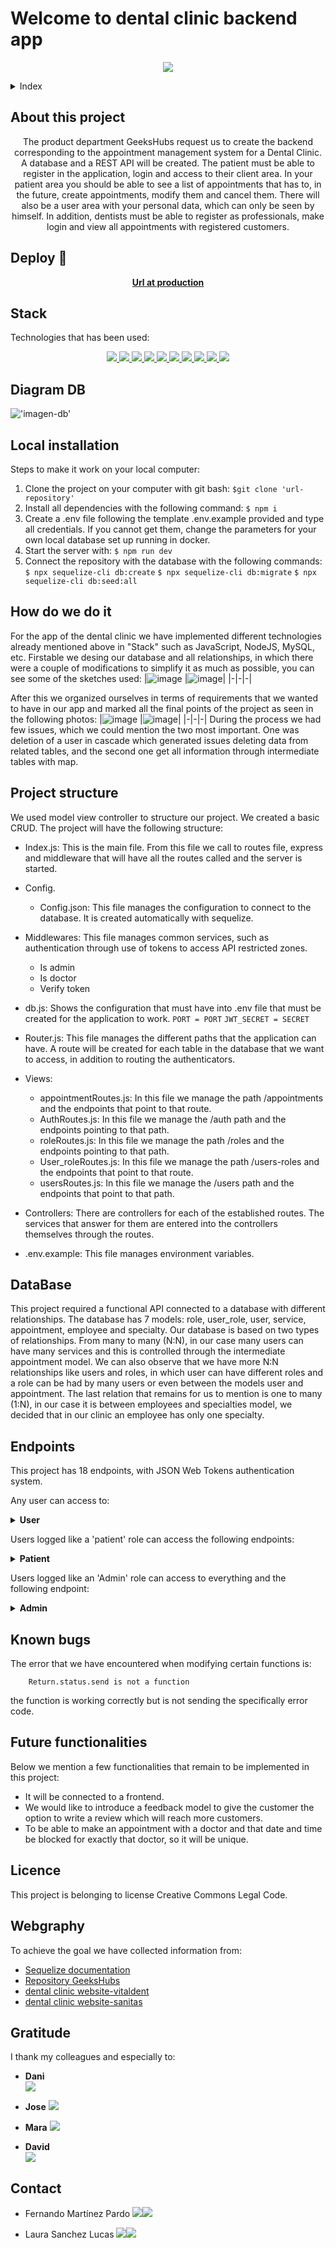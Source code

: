 
# Welcome to dental clinic backend app
<p align="center"><img src="./img/headerpict.jpg"/></p> 

<details>
  <summary>Index</summary>
  <ol>
    <li><a href="#about-this-project">About this project</a></li>
    <li><a href="#deploy">Deploy</a></li>
    <li><a href="#stack">Stack</a></li>
    <li><a href="#diagram-bd">Diagram DB</a></li>
    <li><a href="#local-instalation">Local installation</a></li>
    <li><a href="#how-do-we-do-it">How do we do it</a></li>
    <li><a href="#project-structure">Project structure</a></li>
    <li><a href="#data-base">Database</a></li>
    <li><a href="#endpoints">Endpoints</a></li>
    <li><a href="#known-bugs">Known bugs</a></li>
    <li><a href="#future-functionalities">Future funtionalities</a></li>
    <li><a href="#licence">Licence</a></li>
    <li><a href="#webgraphy">Webgraphy</a></li>
    <li><a href="#gratitudes">Gratitudes</a></li>
    <li><a href="#contact">Contact</a></li>
  </ol>
</details>

## About this project
<p align="center">The product department GeeksHubs request us to create the backend corresponding to the appointment management system for a Dental Clinic.
A database and a REST API will be created.
The patient must be able to register in the application, login and access to their client area. In your patient area you should be able to see a list of appointments that has to, in the future, create appointments, modify them and cancel them.
There will also be a user area with your personal data, which can only be seen by himself.
In addition, dentists must be able to register as professionals, make login and view all appointments with registered customers.</p>
  

## Deploy 🚀

<div align="center">
    <a href="https://www.google.com"><strong>Url at production </strong></a>
</div>

## Stack
<p>Technologies that has been used:</p>
<div align="center">
    <a href="https://expressjs.com/">
        <img src= "https://img.shields.io/badge/express.js-%23404d59.svg?style=for-the-badge&logo=express&logoColor=%2361DAFB"/>
    </a>
    <a href="https://nextjs.org/">
        <img src= "https://img.shields.io/badge/node.js-026E00?style=for-the-badge&logo=node.js&logoColor=white"/>
    </a>
    <a href="https://developer.mozilla.org/es/docs/Web/JavaScript">
        <img src= "https://img.shields.io/badge/javascipt-EFD81D?style=for-the-badge&logo=javascript&logoColor=black"/>
    </a>
    <a href="https://jwt.io/">
        <img src= "https://img.shields.io/badge/JWT-black?style=for-the-badge&logo=JSON%20web%20tokens"/>
    </a>
    <a href="https://www.postman.com/">
        <img src= "https://img.shields.io/badge/Postman-FF6C37?style=for-the-badge&logo=postman&logoColor=white"/>
    </a>
    <a href="https://www.mysql.com/">
        <img src= "https://img.shields.io/badge/mysql-3E6E93?style=for-the-badge&logo=mysql&logoColor=white"/>
    </a>
    <a href="https://www.github.com/">
        <img src= "https://img.shields.io/badge/github-24292F?style=for-the-badge&logo=github&logoColor=white"/>
    </a>
    <a href="https://git-scm.com/">
        <img src= "https://img.shields.io/badge/git-F54D27?style=for-the-badge&logo=git&logoColor=white"/>
    </a>
    <a href="https://www.docker.com/">
        <img src= "https://img.shields.io/badge/docker-2496ED?style=for-the-badge&logo=docker&logoColor=white"/>
    </a>
    <a href="https://www.sequelize.org/">
        <img src= "https://img.shields.io/badge/sequelize-3C76C3?style=for-the-badge&logo=sequelize&logoColor=white"/>
    </a>
</div>

## Diagram DB

!['imagen-db'](./img/image.png)

## Local installation

Steps to make it work on your local computer:
1. Clone the project on your computer with git bash:
 `$git clone 'url-repository'`
2. Install all dependencies with the following command:
 ` $ npm i `
3. Create a .env file following the template .env.example provided and type all credentials. If you cannot get them, change the parameters for your own local database set up running in docker.
4.  Start the server with:
 ``` $ npm run dev ```
5. Connect the repository with the database with the following commands:
 ``` $ npx sequelize-cli db:create ``` 
 ``` $ npx sequelize-cli db:migrate ``` 
 ``` $ npx sequelize-cli db:seed:all ```


## How do we do it
For the app of the dental clinic we have implemented different technologies already mentioned above in "Stack" such as JavaScript, NodeJS, MySQL, etc.
Firstable we desing our database and all relationships, in which there were a couple of modifications to simplify it as much as possible, you can see some of the sketches used:
|![image](./img/../views/db1.jpg) |![image](./img/../views/db2.jpg)|
|-|-|-|

After this we organized ourselves in terms of requirements that we wanted to have in our app and marked all the final points of the project as seen in the following photos:
|![image](./img/../img/../views/questions.jpg) |![image](./img/../img/../views/endpoints.jpg)|
|-|-|-|
During the process we had few issues, which we could mention the two most important. One was deletion of a user in cascade which generated issues deleting data from related tables, and the second one get all information through intermediate tables with map.

## Project structure
We used model view controller to structure our project. We created a basic CRUD.
The project will have the following structure:
-	Index.js: This is the main file. From this file we call to routes file, express and middleware that will have all the routes called and the server is started.
-	Config.
      - Config.json: This file manages the configuration to connect to the database. It is created automatically with sequelize.
-	Middlewares: This file manages common services, such as authentication through use of tokens to access API restricted zones.
      - Is admin
      - Is doctor
      - Verify token
-	db.js: Shows the configuration that must have into .env file that must be created for the application to work.
    ```PORT = PORT```
    ```JWT_SECRET = SECRET```

-	Router.js: This file manages the different paths that the application can have. A route will be created for each table in the database that we want to access, in addition to routing the authenticators.
-	Views:
      - appointmentRoutes.js: In this file we manage the path /appointments and the endpoints that point to that route.
      - AuthRoutes.js: In this file we manage the /auth path and the endpoints pointing to that path.
      - roleRoutes.js: In this file we manage the path /roles and the endpoints pointing to that path.
      - User_roleRoutes.js: In this file we manage the path /users-roles and the endpoints that point to that route.
      - usersRoutes.js: In this file we manage the /users path and the endpoints that point to that path.
      
-	Controllers: There are controllers for each of the established routes. The services that answer for them are entered into the controllers themselves through the routes.
-	.env.example: This file manages environment variables.


## DataBase

This project required a functional API connected to a database with different relationships.
The database has 7 models: role, user_role, user, service, appointment, employee and specialty.
Our database is based on two types of relationships.
From many to many (N:N), in our case many users can have many services and this is controlled through the intermediate appointment model.
We can also observe that we have more N:N relationships like users and roles, in which user can have different roles and a role can be had by many users or even between the models user and appointment.
The last relation that remains for us to mention is one to many (1:N), in our case it is between employees and specialties model, we decided that in our clinic an employee has only one specialty.




## Endpoints
This project has 18 endpoints, with JSON Web Tokens authentication system.

Any user can access to:

<details>
<summary><strong>User</strong></summary>

- Register user:
    - Manage registration in our API. The information is passed via body in Postman containing the name, surname, email and password.

            POST:   http://localhost:3000/register 
        body:
        ``` bash
           {
            "name": "Fulano",
            "surname": "Mengano",
            "email": "fulano@fulano.com",
            "password": "password"
            }
        ```
    The password is encrypted using the crypto library, native to NodeJS, and then sent to the database.

- Login User: 
    - We manage the log in our API (secure so that only an administrator, doctor or patient can access it).

            POST:   http://localhost:3000/login
        body:
        ``` bash
        {
            "email": "fulano@fulano.com",
            "password": "password"
        }
        ```
</details>

Users logged like a 'patient' role can access the following endpoints:

<details>
<summary><strong>Patient</strong></summary>

- Create appointment:
    - Create appointment only for the logged in user through postman with POST option.

            POST:   http://localhost:3000/app
        body:
        ``` bash
        {
            "user_id": "2",
            "service_id": "1",
            "date": "2023-03-05",
            "hour": "12:00",
            "employee_id": "1"
        }
        ```
    Only appointments can be created for the logged in user.

- Create appointment by Admin: 
    - Create appointment by the admin for any user through postman with POST option.

            POST:   http://localhost:3000/appAdmin
        body:
        ``` bash
        {
            "user_id": "2",
            "service_id": "1",
            "date": "2023-03-05",
            "hour": "12:00",
            "employee_id": "1"
        }
        ```
- Cancel appointment: 
    - CANCEL petition to delete my own appointments currently in the database.
  
            DELETE:   http://localhost:3000/cancelApp/:id
    You must indicate in the url the ID number of the appointment.
- Cancel appointment by Admin: 
    - CANCEL petition to delete any user appointments currently in the database.
  
            DELETE:   http://localhost:3000/cancelAppAdm/:id
    You must indicate in the url the ID number of the appointment.
- Check all appointments from User: 
    - GET a list of all users' appointments.
  
            GET:   http://localhost:3000/getApp
- Check all appointments by Admin: 
    - GET a list of all appointments.
  
            GET:   http://localhost:3000/getAppAdm
   This option displays all fields related to the appointment
- Check all appointments by Doctor: 
    - GET a list of all appointments.
  
            GET:   http://localhost:3000/getAppAdm
    This option displays all fields of interest to the doctor related to the appointment. 
- Check profile: 
    - GET petition to see the user´s own profile.
  
            GET:   http://localhost:3000/profile
- Update profile: 
    - We update profile from the logged user.
  
            PUT:   http://localhost:3000/updateProfile
        body:
        ``` bash
        {
            "name": "Fulano",
            "surname": "Mengano",
            "nif": "12345678A",
            "birth_date": "1884-08-05",
            "direction": "Calle Falsa 123",
            "email": "fulano@fulano.com",
            "phone": "666555444",
            "password": "password"
        }

        ```
- Check all user profiles by Admin: 
    - GET petition to see the user´s profile, if you are logged like an Admin, will show all the information about the users.
  
            GET:   http://localhost:3000/getProfilesAdm
- Check all user profiles by Doctor: 
    - GET petition to see the user´s profile, if you are logged like a doctor, will show only the relevant information about the users.
  
            GET:   http://localhost:3000/getProfilesDoctor
</details>

Users logged like an 'Admin' role can access to everything and the following endpoint:

<details>
<summary><strong>Admin</strong></summary>

- Create new role:
    - Create roles through postman with POST option.

            POST:   http://localhost:3000/roles
        body:
        ``` bash
        {
	        "privilege": "VIP_Patient"
        }
        ```
- Create new user_role:
    - Associate a role with any user.

            POST:   http://localhost:3000/roles
        body:
        ``` bash
        {
	    "user_id": "2",
            "role_id": "1"
        }
        ```
- Update user by Admin:
    - Update profile from the logged Admin.

            POST:   http://localhost:3000//updateProfile/:id
        body:
        ``` bash
        {
            "name":"",
            "surname":"",
            "nif":"",
            "birth_date":"",
            "direction":"",
            "email":"",
            "phone":"",
            "password":""
        }
        ```
- Delete user by Admin:
    - Delete user and all info by Admin.

            POST:   http://localhost:3000/deleteUser/:id
        body:
        ``` bash
        {
	        "user_id": "2",
        }
        ```
        is required user_id.
</details>

## Known bugs
The error that we have encountered when modifying certain functions is:

        Return.status.send is not a function
the function is working correctly but is not sending the specifically error code.


## Future functionalities

Below we mention a few functionalities that remain to be implemented in this project:
   - It will be connected to a frontend.
   - We would like to introduce a feedback model to give the customer the option to write a review which will reach more customers.
   - To be able to make an appointment with a doctor and that date and time be blocked for exactly that doctor, so it will be unique.
    

## Licence
This project is belonging to license Creative Commons Legal Code.


## Webgraphy
To achieve the goal we have collected information from:
- [Sequelize documentation](https://sequelize.org/docs/v6/)
- [Repository GeeksHubs](https://github.com/GeeksHubs/FSD_VAL_01_2023_SEQUELIZE)
- [dental clinic website-vitaldent](https://www.vitaldent.com/es/?gclid=c304c159cd09182a4974a55d1f0295ef&gclsrc=3p.ds&)
- [dental clinic website-sanitas](https://dental.sanitas.es/pidetucitasem=sem:f-bing:m-adword:nc-clinicas_ao:kwd-clinica_dental:gkw-sanitas_generic_clinicas_dentales_ph:c-text:t-o-pros:s-p-clinicas:mc-cpca-wink&origen=Gnt&canal=sem&soporte=bing&campana=clinicas_aogrupo=sanitas_generic_cl%C3%ADnicas%20dentales_ph&ad=rsa&&msclkid=5e5a012e2da6108be1fc652afff59c58&gclid=5e5a012e2da6108be1fc652afff59c58&gclsrc=3p.ds)


## Gratitude
I thank my colleagues and especially to:

- **Dani**  
<a href="https://www.github.com/datata" target="_blank"><img src="https://img.shields.io/badge/github-24292F?style=for-the-badge&logo=github&logoColor=green" target="_blank"></a> 

- **Jose**
<a href="https://github.com/JoseMarin" target="_blank"><img src="https://img.shields.io/badge/github-24292F?style=for-the-badge&logo=github&logoColor=white" target="_blank"></a> 

- **Mara**
<a href="https://www.github.com/MaraScampini" target="_blank"><img src="https://img.shields.io/badge/github-24292F?style=for-the-badge&logo=github&logoColor=green" target="_blank"></a> 

- **David**  
<a href="https://www.github.com/userGithub/" target="_blank"><img src="https://img.shields.io/badge/github-24292F?style=for-the-badge&logo=github&logoColor=red" target="_blank"></a>

## Contact
- Fernando Martínez Pardo
<a href = "sierpe515@gmail.com"><img src="https://img.shields.io/badge/Gmail-C6362C?style=for-the-badge&logo=gmail&logoColor=white" target="_blank"></a><a href="https://www.linkedin.com/in/linkedinUser/" target="_blank"><img src="https://img.shields.io/badge/-LinkedIn-%230077B5?style=for-the-badge&logo=linkedin&logoColor=white" target="_blank"></a> 
</p>

- Laura Sanchez Lucas
<a href = "lausnclu@hotmail.com"><img src="https://img.shields.io/badge/Gmail-C6362C?style=for-the-badge&logo=gmail&logoColor=white" target="_blank"></a><a href="https://www.linkedin.com/in/linkedinUser/" target="_blank"><img src="https://img.shields.io/badge/-LinkedIn-%230077B5?style=for-the-badge&logo=linkedin&logoColor=white" target="_blank"></a> 
</p>
